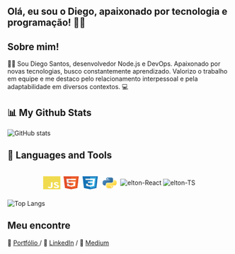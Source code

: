 ## Olá, eu sou o Diego, apaixonado por tecnologia e programação! 🧑‍💻
## Sobre mim!
 ✍🏻 Sou Diego Santos, desenvolvedor Node.js e DevOps. Apaixonado por novas tecnologias, busco constantemente aprendizado. Valorizo o trabalho em equipe e me destaco pelo relacionamento interpessoal e pela adaptabilidade em diversos contextos. 💻
 
## 📊 My Github Stats
![GitHub stats](https://github-readme-stats.vercel.app/api?username=diegosntts&show_icons=true&theme=tokyonight)

## 🚀 Languages and Tools
<div align="center"><br>
  <img align="center" alt="elton-Js" height="30" width="40" src="https://raw.githubusercontent.com/devicons/devicon/master/icons/javascript/javascript-plain.svg">
  <img align="center" alt="elton-HTML" height="30" width="40" src="https://raw.githubusercontent.com/devicons/devicon/master/icons/html5/html5-original.svg">
  <img align="center" alt="elton-CSS" height="30" width="40" src="https://raw.githubusercontent.com/devicons/devicon/master/icons/css3/css3-original.svg">
  <img align="center" alt="elton-Python" height="30" width="40" src="https://raw.githubusercontent.com/devicons/devicon/master/icons/python/python-original.svg">
  <img align="center" alt="elton-React" height="30" width="40" src="https://cdn.jsdelivr.net/gh/devicons/devicon/icons/react/react-original.svg" />
  <img align="center" alt="elton-TS" height="30" width="40" src="https://cdn.jsdelivr.net/gh/devicons/devicon/icons/typescript/typescript-original.svg" />
</div>

  ###
  ![Top Langs](https://github-readme-stats.vercel.app/api/top-langs/?username=diegosntts&theme=tokyonight)
  
## Meu encontre
🔗 [Portfólio ](https://profile-web-rho.vercel.app/) / 💼 [LinkedIn](https://www.linkedin.com/in/diego-sousa-devops/) / 📖 [Medium](https://medium.com/@diegodevs)  
